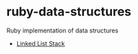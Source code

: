 # ruby-data-structures

Ruby implementation of data structures

* [Linked List Stack](./lib/llstack.rb)
